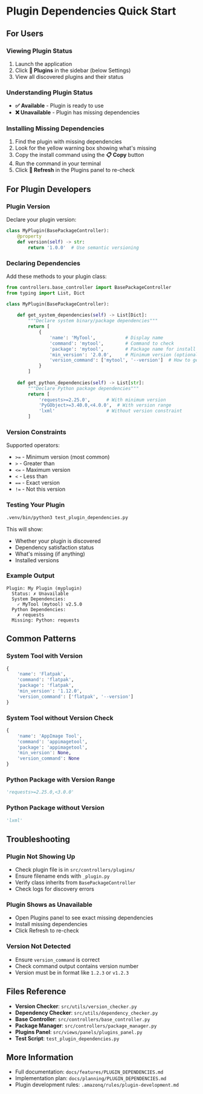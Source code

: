 # Plugin Dependencies Quick Start

## For Users

### Viewing Plugin Status
1. Launch the application
2. Click **🔌 Plugins** in the sidebar (below Settings)
3. View all discovered plugins and their status

### Understanding Plugin Status
- **✅ Available** - Plugin is ready to use
- **❌ Unavailable** - Plugin has missing dependencies

### Installing Missing Dependencies
1. Find the plugin with missing dependencies
2. Look for the yellow warning box showing what's missing
3. Copy the install command using the **📋 Copy** button
4. Run the command in your terminal
5. Click **🔄 Refresh** in the Plugins panel to re-check

## For Plugin Developers

### Plugin Version

Declare your plugin version:

```python
class MyPlugin(BasePackageController):
    @property
    def version(self) -> str:
        return '1.0.0'  # Use semantic versioning
```

### Declaring Dependencies

Add these methods to your plugin class:

```python
from controllers.base_controller import BasePackageController
from typing import List, Dict

class MyPlugin(BasePackageController):
    
    def get_system_dependencies(self) -> List[Dict]:
        """Declare system binary/package dependencies"""
        return [
            {
                'name': 'MyTool',           # Display name
                'command': 'mytool',        # Command to check
                'package': 'mytool',        # Package name for install
                'min_version': '2.0.0',     # Minimum version (optional)
                'version_command': ['mytool', '--version']  # How to get version
            }
        ]
    
    def get_python_dependencies(self) -> List[str]:
        """Declare Python package dependencies"""
        return [
            'requests>=2.25.0',      # With minimum version
            'PyGObject>=3.40.0,<4.0.0',  # With version range
            'lxml'                   # Without version constraint
        ]
```

### Version Constraints

Supported operators:
- `>=` - Minimum version (most common)
- `>` - Greater than
- `<=` - Maximum version
- `<` - Less than
- `==` - Exact version
- `!=` - Not this version

### Testing Your Plugin

```bash
.venv/bin/python3 test_plugin_dependencies.py
```

This will show:
- Whether your plugin is discovered
- Dependency satisfaction status
- What's missing (if anything)
- Installed versions

### Example Output

```
Plugin: My Plugin (myplugin)
  Status: ✗ Unavailable
  System Dependencies:
    ✓ MyTool (mytool) v2.5.0
  Python Dependencies:
    ✗ requests
  Missing: Python: requests
```

## Common Patterns

### System Tool with Version
```python
{
    'name': 'Flatpak',
    'command': 'flatpak',
    'package': 'flatpak',
    'min_version': '1.12.0',
    'version_command': ['flatpak', '--version']
}
```

### System Tool without Version Check
```python
{
    'name': 'AppImage Tool',
    'command': 'appimagetool',
    'package': 'appimagetool',
    'min_version': None,
    'version_command': None
}
```

### Python Package with Version Range
```python
'requests>=2.25.0,<3.0.0'
```

### Python Package without Version
```python
'lxml'
```

## Troubleshooting

### Plugin Not Showing Up
- Check plugin file is in `src/controllers/plugins/`
- Ensure filename ends with `_plugin.py`
- Verify class inherits from `BasePackageController`
- Check logs for discovery errors

### Plugin Shows as Unavailable
- Open Plugins panel to see exact missing dependencies
- Install missing dependencies
- Click Refresh to re-check

### Version Not Detected
- Ensure `version_command` is correct
- Check command output contains version number
- Version must be in format like `1.2.3` or `v1.2.3`

## Files Reference

- **Version Checker**: `src/utils/version_checker.py`
- **Dependency Checker**: `src/utils/dependency_checker.py`
- **Base Controller**: `src/controllers/base_controller.py`
- **Package Manager**: `src/controllers/package_manager.py`
- **Plugins Panel**: `src/views/panels/plugins_panel.py`
- **Test Script**: `test_plugin_dependencies.py`

## More Information

- Full documentation: `docs/features/PLUGIN_DEPENDENCIES.md`
- Implementation plan: `docs/planning/PLUGIN_DEPENDENCIES.md`
- Plugin development rules: `.amazonq/rules/plugin-development.md`
